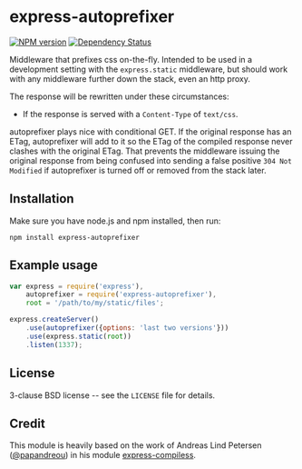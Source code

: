 # express-autoprefixer


[![NPM version](https://badge.fury.io/js/express-autoprefixer.svg)](http://badge.fury.io/js/express-autoprefixer)
[![Dependency Status](https://david-dm.org/gustavnikolaj/express-autoprefixer.png)](https://david-dm.org/gustavnikolaj/express-autoprefixer)

Middleware that prefixes css on-the-fly. Intended to be used in a
development setting with the `express.static` middleware, but should
work with any middleware further down the stack, even an http proxy.

The response will be rewritten under these circumstances:

* If the response is served with a `Content-Type` of `text/css`.

autoprefixer plays nice with conditional GET. If the original response
has an ETag, autoprefixer will add to it so the ETag of the compiled
response never clashes with the original ETag. That prevents the
middleware issuing the original response from being confused into
sending a false positive `304 Not Modified` if autoprefixer is turned
off or removed from the stack later.


## Installation

Make sure you have node.js and npm installed, then run:

    npm install express-autoprefixer

## Example usage

```javascript
var express = require('express'),
    autoprefixer = require('express-autoprefixer'),
    root = '/path/to/my/static/files';

express.createServer()
    .use(autoprefixer({options: 'last two versions'}))
    .use(express.static(root))
    .listen(1337);
```

## License

3-clause BSD license -- see the `LICENSE` file for details.

## Credit

This module is heavily based on the work of Andreas Lind Petersen
([@papandreou](https://github.com/papandreou)) in his module
[express-compiless](https://github.com/papandreou/express-compiless).
